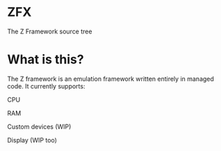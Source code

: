 # ZFX
The Z Framework source tree

# What is this?
The Z framework is an emulation framework written entirely in managed code. It currently supports:

CPU

RAM

Custom devices (WIP)

Display (WIP too)

